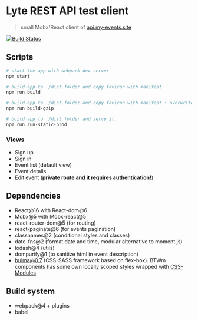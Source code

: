 # Lyte REST API test client
> small Mobx/React client of [api.my-events.site](http://api.my-events.site/api/)

[![Build Status](https://api.travis-ci.com/ekokotov/lyte-test-app.svg?branch=master)](https://travis-ci.com/ekokotov/lyte-test-app)

## Scripts

```bash
# start the app with webpack dev server
npm start

# build app to ./dist folder and copy favicon with manifest
npm run build

# build app to ./dist folder and copy favicon with manifest + overwrite  .js/.css sources with GZIPed versions. 
npm run build-gzip

# build app to ./dist folder and serve it. 
npm run run-static-prod
```
### Views
- Sign up
- Sign in
- Event list (default view)
- Event details
- Edit event (**private route and it requires authentication!**)

## Dependencies
- React@16 with React-dom@6
- Mobx@5 with Mobx-react@5
- react-router-dom@5 (for routing)
- react-paginate@6 (for events pagination)
- classnames@2 (conditional styles and classes)
- date-fns@2 (format date and time, modular alternative to moment.js)
- lodash@4 (utils)
- dompurify@1 (to sanitize html in event description)
- [bulma@0.7](https://bulma.io/) (CSS-SASS framework based on flex-box). BTWm components has some own locally scoped styles wrapped with [CSS-Modules](https://github.com/css-modules/css-modules)

## Build system
- webpack@4 + plugins
- babel
